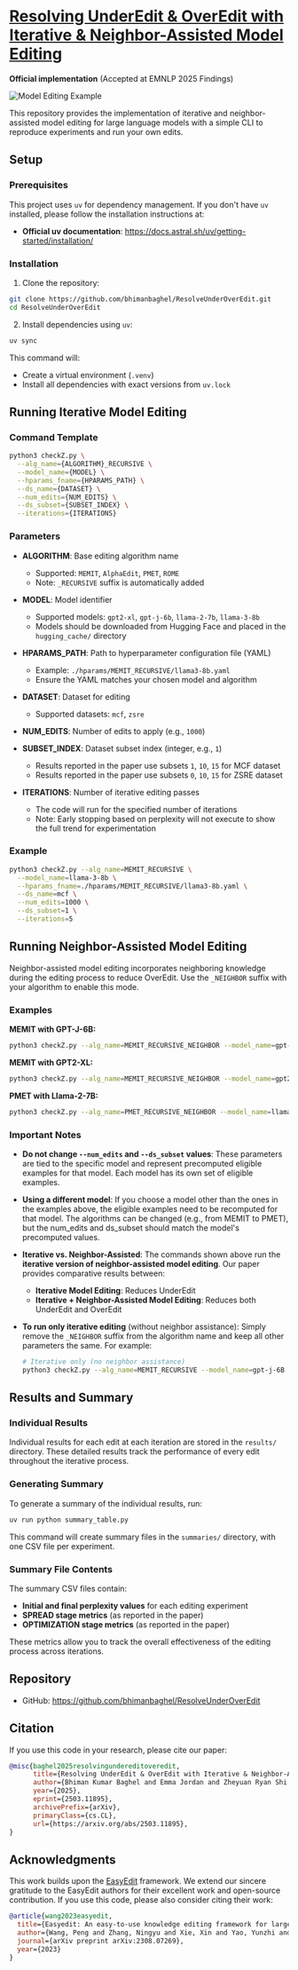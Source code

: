 # [Resolving UnderEdit & OverEdit with Iterative & Neighbor-Assisted Model Editing](https://arxiv.org/abs/2503.11895)

**Official implementation** (Accepted at EMNLP 2025 Findings)

![Model Editing Example](assets/EditExample.png)

This repository provides the implementation of iterative and neighbor-assisted model editing for large language models with a simple CLI to reproduce experiments and run your own edits.

## Setup

### Prerequisites

This project uses `uv` for dependency management. If you don't have `uv` installed, please follow the installation instructions at:
- **Official uv documentation**: https://docs.astral.sh/uv/getting-started/installation/

### Installation

1. Clone the repository:
```bash
git clone https://github.com/bhimanbaghel/ResolveUnderOverEdit.git
cd ResolveUnderOverEdit
```

2. Install dependencies using `uv`:
```bash
uv sync
```

This command will:
- Create a virtual environment (`.venv`)
- Install all dependencies with exact versions from `uv.lock`

## Running Iterative Model Editing

### Command Template

```bash
python3 checkZ.py \
  --alg_name={ALGORITHM}_RECURSIVE \
  --model_name={MODEL} \
  --hparams_fname={HPARAMS_PATH} \
  --ds_name={DATASET} \
  --num_edits={NUM_EDITS} \
  --ds_subset={SUBSET_INDEX} \
  --iterations={ITERATIONS}
```

### Parameters

- **ALGORITHM**: Base editing algorithm name
  - Supported: `MEMIT`, `AlphaEdit`, `PMET`, `ROME`
  - Note: `_RECURSIVE` suffix is automatically added

- **MODEL**: Model identifier
  - Supported models: `gpt2-xl`, `gpt-j-6b`, `llama-2-7b`, `llama-3-8b`
  - Models should be downloaded from Hugging Face and placed in the `hugging_cache/` directory

- **HPARAMS_PATH**: Path to hyperparameter configuration file (YAML)
  - Example: `./hparams/MEMIT_RECURSIVE/llama3-8b.yaml`
  - Ensure the YAML matches your chosen model and algorithm

- **DATASET**: Dataset for editing
  - Supported datasets: `mcf`, `zsre`

- **NUM_EDITS**: Number of edits to apply (e.g., `1000`)

- **SUBSET_INDEX**: Dataset subset index (integer, e.g., `1`)
  - Results reported in the paper use subsets `1`, `10`, `15` for MCF dataset
  - Results reported in the paper use subsets `0`, `10`, `15` for ZSRE dataset

- **ITERATIONS**: Number of iterative editing passes
  - The code will run for the specified number of iterations
  - Note: Early stopping based on perplexity will not execute to show the full trend for experimentation

### Example

```bash
python3 checkZ.py --alg_name=MEMIT_RECURSIVE \
  --model_name=llama-3-8b \
  --hparams_fname=./hparams/MEMIT_RECURSIVE/llama3-8b.yaml \
  --ds_name=mcf \
  --num_edits=1000 \
  --ds_subset=1 \
  --iterations=5
```

## Running Neighbor-Assisted Model Editing

Neighbor-assisted model editing incorporates neighboring knowledge during the editing process to reduce OverEdit. Use the `_NEIGHBOR` suffix with your algorithm to enable this mode.

### Examples

**MEMIT with GPT-J-6B:**
```bash
python3 checkZ.py --alg_name=MEMIT_RECURSIVE_NEIGHBOR --model_name=gpt-j-6B --hparams_fname=./hparams/MEMIT_RECURSIVE_NEIGHBOR/gpt-j-6B.yaml --ds_name=mcf --num_edits=960 --ds_subset=960 --iterations=5
```

**MEMIT with GPT2-XL:**
```bash
python3 checkZ.py --alg_name=MEMIT_RECURSIVE_NEIGHBOR --model_name=gpt2-xl --hparams_fname=./hparams/MEMIT_RECURSIVE_NEIGHBOR/gpt2-xl.yaml --ds_name=mcf --num_edits=739 --ds_subset=739 --iterations=5
```

**PMET with Llama-2-7B:**
```bash
python3 checkZ.py --alg_name=PMET_RECURSIVE_NEIGHBOR --model_name=llama-2-7b --hparams_fname=./hparams/PMET_RECURSIVE_NEIGHBOR/llama-7b.yaml --ds_name=mcf --num_edits=1340 --ds_subset=1340 --iterations=5
```

### Important Notes

- **Do not change `--num_edits` and `--ds_subset` values**: These parameters are tied to the specific model and represent precomputed eligible examples for that model. Each model has its own set of eligible examples.

- **Using a different model**: If you choose a model other than the ones in the examples above, the eligible examples need to be recomputed for that model. The algorithms can be changed (e.g., from MEMIT to PMET), but the num_edits and ds_subset should match the model's precomputed values.

- **Iterative vs. Neighbor-Assisted**: The commands shown above run the **iterative version of neighbor-assisted model editing**. Our paper provides comparative results between:
  - **Iterative Model Editing**: Reduces UnderEdit
  - **Iterative + Neighbor-Assisted Model Editing**: Reduces both UnderEdit and OverEdit

- **To run only iterative editing** (without neighbor assistance): Simply remove the `_NEIGHBOR` suffix from the algorithm name and keep all other parameters the same. For example:
  ```bash
  # Iterative only (no neighbor assistance)
  python3 checkZ.py --alg_name=MEMIT_RECURSIVE --model_name=gpt-j-6B --hparams_fname=./hparams/MEMIT_RECURSIVE/gpt-j-6B.yaml --ds_name=mcf --num_edits=960 --ds_subset=960 --iterations=5
  ```

## Results and Summary

### Individual Results

Individual results for each edit at each iteration are stored in the `results/` directory. These detailed results track the performance of every edit throughout the iterative process.

### Generating Summary

To generate a summary of the individual results, run:

```bash
uv run python summary_table.py
```

This command will create summary files in the `summaries/` directory, with one CSV file per experiment.

### Summary File Contents

The summary CSV files contain:
- **Initial and final perplexity values** for each editing experiment
- **SPREAD stage metrics** (as reported in the paper)
- **OPTIMIZATION stage metrics** (as reported in the paper)

These metrics allow you to track the overall effectiveness of the editing process across iterations.

## Repository

- GitHub: https://github.com/bhimanbaghel/ResolveUnderOverEdit

## Citation

If you use this code in your research, please cite our paper:

```bibtex
@misc{baghel2025resolvingundereditoveredit,
      title={Resolving UnderEdit & OverEdit with Iterative & Neighbor-Assisted Model Editing}, 
      author={Bhiman Kumar Baghel and Emma Jordan and Zheyuan Ryan Shi and Xiang Lorraine Li},
      year={2025},
      eprint={2503.11895},
      archivePrefix={arXiv},
      primaryClass={cs.CL},
      url={https://arxiv.org/abs/2503.11895}, 
}
```

## Acknowledgments

This work builds upon the [EasyEdit](https://github.com/zjunlp/EasyEdit) framework. We extend our sincere gratitude to the EasyEdit authors for their excellent work and open-source contribution. If you use this code, please also consider citing their work:

```bibtex
@article{wang2023easyedit,
  title={Easyedit: An easy-to-use knowledge editing framework for large language models},
  author={Wang, Peng and Zhang, Ningyu and Xie, Xin and Yao, Yunzhi and Tian, Bozhong and Wang, Mengru and Xi, Zekun and Cheng, Siyuan and Liu, Kangwei and Zheng, Guozhou and others},
  journal={arXiv preprint arXiv:2308.07269},
  year={2023}
}
```
